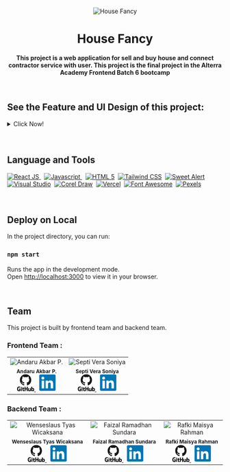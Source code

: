 <div align="center">
    <br>
        <img src="https://drive.google.com/uc?export=view&id=1D4LzZmGILLbY-PkzDE7KUrZRdzsf6ONM" alt="House Fancy" width="200px"/>

# House Fancy

<strong>This project is a web application for sell and buy house and connect contractor service with user. This project is the final project in the Alterra Academy Frontend Batch 6 bootcamp</strong>

</div>
<br>

## See the Feature and UI Design of this project:

<details><summary>Click Now!</summary>

- Home Page <br>
  The first display that user see is a list of all sale house, user can click More to see more list sale house. To see details of house, User can click on title of house. In this page user also can use advanced search house with any filter.

  <img src="https://drive.google.com/uc?export=view&id=1-xwaRO0zzldo2Sa6-p2hEXnH_c2-d4DH" alt="Home"/>

- Register and Login Page <br>
  Fill in all the required inputs to register.<br>
  Then, fill in email and password to log in.

  - Register Page

    <img src="https://drive.google.com/uc?export=view&id=1m123_YDk2JJv7H4DFgSfYVBsrfpPfIU6" alt="Register"/>

  - Login Page

    <img src="https://drive.google.com/uc?export=view&id=155nLf_XeIg5Olg4rBXPMJzLpdhPVFKvZ" alt="Login"/>

- Details House Page | User Side <br>
  Displays detailed information about the clicked house including price, house description, and location. In this page user can add Bid amount and see another Bidder and user can chat seller by Whatsapp.

  <img src="https://drive.google.com/uc?export=view&id=1fEuaWgUqxBKNV1LxJFP8PZpa6qEN_ieA" alt="Details House Page"/>

- Details House when Owned Page | User Side <br>
  This page will display the house details the same as in the Details House | User Side, it's just that the section that displays the Bidder will change to show the Owner of this house.

  <img src="https://drive.google.com/uc?export=view&id=1_n1E8lgZyFcEeIsn3Bb1uxj4BHWOlcxt" alt="Details House when Owned"/>

- User Profile Page | User Side <br>
  This page will display the user profile information and user can update information account. User also can delete account by click delete button.

  <img src="https://drive.google.com/uc?export=view&id=1ZcwM-V8u3EoK6XfUV7evwmn4uAcdxLWE" alt="User Profile"/>

- History of User's House Page <br>
  This page will display all history about user house statue on Negotiation, Canceled or Owned of House.

  <img src="https://drive.google.com/uc?export=view&id=1MJV455OkKUG6GIw43Kxs1mTmDmg2HnkH" alt="History User"/>

- List Contracor Page | User Side <br>
  This page will display list of all contractors on this website, user can click More to see more list of contractors.

  <img src="https://drive.google.com/uc?export=view&id=1ee4i_UrkDSTF8sdplzQpJL1zZft8enej" alt="List Contracor"/>

- Details Contracor Page | User Side <br>
  This page will display details information of the contractor profile and show the contractor's portfolio lists. In this page user also can chat the contractor by Whatsapp.

  <img src="https://drive.google.com/uc?export=view&id=12Tx_yVzvdmLB2b51Eym5TtlbenMp0K8j" alt="Details Contracor"/>

- Details Portfolio Page | User Side <br>
  This page will display details of portfolio include cost, description, and location of contractor's project.

  <img src="https://drive.google.com/uc?export=view&id=1FcL-LIBXGxXyfTGVRcdhUi9nN31uG6dh" alt="Details Portfolio"/>

- Add House Page | Seller Side <br>
  This page will display form for adding sale house. Seller must fiiled any details for seller's house.

  <img src="https://drive.google.com/uc?export=view&id=18yeVCob40Ix1_vHhgEAj5ihjRP2OQ18G" alt="Add House"/>

- Edit House Page | Seller Side <br>
  This page will display form for editing sale house details.

  <img src="https://drive.google.com/uc?export=view&id=1xFr5w3YKTkBRuqgqCQt_SBex-3vXxj1T" alt="Edit House"/>

- My List Sale House Page | Seller Side <br>
  This page will display all lists of seller's house sale. Seller can edit and delete house by click pencil and trash icon. Seller can add house for sale by click plus icon.

  <img src="https://drive.google.com/uc?export=view&id=1UZkh8Ec9vIPRD-uo_2Iy9XZPpXtL6Qio" alt="My List Sale House"/>

- Details House Page | Seller Side <br>
  This page will display details information of seller's house, seller can see the Bidder and seller can chat bidder by whatsapp. In this page Seller can approve bidding by deal button and reject by cancel button.

  <img src="https://drive.google.com/uc?export=view&id=1zQTBiyv_P5ebtJ9BszNud7Ua2a7qHRt9" alt="Details House"/>

- Join Contractor Page <br>
  This page will display form to join as contrator.

  <img src="https://drive.google.com/uc?export=view&id=1bBBbJIEO-A3GcedIDjW3qSC-d7InDBhv" alt="Join Contractor"/>

- Contractor Profile Page | Contractor Side <br>
  This page will display contractor profile, the contractor can update contractor profile and delete contractor account by delete button. In this page will show list all contractor's portfolio and contractor can add portfolio by click plus button. Contractor can edit and delete portfolio by click pencil and trash button.

  <img src="https://drive.google.com/uc?export=view&id=1SwJksGJYxvnJ99y58kK10kL4dNUCl1Pj" alt="Contractor Profile"/>

- Add Portfolio Page | Contractor Side <br>
  This page will display form to add information of contractor's portfolio.

  <img src="https://drive.google.com/uc?export=view&id=16I7L2j5YTkUHgBc4uhx4HxVey-fp1Ai7" alt="Add Portfolio"/>

</details>

<br>
<br>

## Language and Tools

<div>
    <a href="https://reactjs.org/">
    <img src="https://drive.google.com/uc?export=view&id=1DMqkFq0deeshUptQYcT6gWuCRgCO1ecD" title="React JS" alt="React JS" width="40"/>
    </a>&nbsp;
    <a href="https://www.javascript.com/">
    <img src="https://drive.google.com/uc?export=view&id=1sYi_QrPDZEsF_1-5eQNRa84YFkcA_Qmi" title="Javascript" alt="Javascript" width="40"/>
    </a>&nbsp;
    <a href="https://www.w3schools.com/html/">
    <img src="https://drive.google.com/uc?export=view&id=1XPJKzToBlrQmMSff1NDoSCftzk0QQEJV" title="HTML 5" alt="HTML 5" width="40"/></a>&nbsp;
    <a href="https://tailwindcss.com/">
    <img src="https://drive.google.com/uc?export=view&id=16JDQ5g9o2tpjaVNMhDQ3bq_pXlQ88Dmh" title="Tailwind CSS" alt="Tailwind CSS" width="40"/></a>&nbsp;
    <a href="https://sweetalert.js.org/">
    <img src="https://drive.google.com/uc?export=view&id=1ZomJX54kvjRHtbLvBlX3lgkB5ajwJhZQ" title="Sweet Alert" alt="Sweet Alert" height="20"/></a>&nbsp;
    <a href="https://code.visualstudio.com/">
    <img src="https://drive.google.com/uc?export=view&id=1z9m4T_AYh_1O2qSCWdNn7-TmplDBgink" title="Visual Studio" alt="Visual Studio" width="40"/></a>&nbsp;
    <a href="https://www.coreldraw.com/en/">
    <img src="https://drive.google.com/uc?export=view&id=1ncsn0Zo60LKYYmWblhe5JO8h1pb6qw2P" title="Corel Draw" alt="Corel Draw" width="40"/></a>&nbsp;
    <a href="https://vercel.com/">
    <img src="https://drive.google.com/uc?export=view&id=1i3h9awG8PtKshjU2Jsv1CBns4A32Pn8C" title="Vercel" alt="Vercel" width="40"/></a>&nbsp;
    <a href="https://fontawesome.com/">
    <img src="https://drive.google.com/uc?export=view&id=1Gw_F2roJLQG0bDQhz1s8Do6QbAVOTdDB" title="Fontawesome" alt="Font Awesome" width="40"/></a>&nbsp;
    <a href="https://www.pexels.com/">
    <img src="https://drive.google.com/uc?export=view&id=1m2kYibR6oOEXBINfz8O-22Km_n8a_8NB" title="Pexels" alt="Pexels" width="40"/></a>&nbsp;
</div>
<br>
<br>

<!-- ## Deployment

This project deployed in Vercel:
<br>
<br> -->

## Deploy on Local

In the project directory, you can run:

### `npm start`

Runs the app in the development mode.\
Open [http://localhost:3000](http://localhost:3000) to view it in your browser.

<br>

## Team

This project is built by frontend team and backend team.

### Frontend Team :

<table>
  <tbody>
    <tr>
      <td align="center">
        <img src="https://avatars.githubusercontent.com/u/101350715?v=4?s=100" width="100px;" alt="Andaru Akbar P."/>
          <br>
            <sub><b>Andaru Akbar P.</b></sub>
          <br>      
        <a href="https://github.com/andaruakbar">
          <img src="https://raw.githubusercontent.com/devicons/devicon/1119b9f84c0290e0f0b38982099a2bd027a48bf1/icons/github/github-original-wordmark.svg" alt="Github - Andaru Akbar P." width="40"/>
        </a>&nbsp;
        <a href="https://linkedin.com/in/andaru-akbar-270484214/">
          <img src="https://raw.githubusercontent.com/devicons/devicon/1119b9f84c0290e0f0b38982099a2bd027a48bf1/icons/linkedin/linkedin-original.svg" title="Linked In" alt="Linked In - Andaru Akbar P." width="40"/>
        </a>
      </td>
      <td align="center">
        <img src="https://avatars.githubusercontent.com/u/105417025?v=4?s=100" width="100px;" alt="Septi Vera Soniya"/>
          <br>
            <sub><b>Septi Vera Soniya</b></sub>
          <br>      
        <a href="https://github.com/Verasoniya">
          <img src="https://raw.githubusercontent.com/devicons/devicon/1119b9f84c0290e0f0b38982099a2bd027a48bf1/icons/github/github-original-wordmark.svg" alt="Github - Septi Vera Soniya" width="40"/>
        </a>&nbsp;
        <a href="https://linkedin.com/in/septi-vera-soniya-737731246/">
          <img src="https://raw.githubusercontent.com/devicons/devicon/1119b9f84c0290e0f0b38982099a2bd027a48bf1/icons/linkedin/linkedin-original.svg" title="Linked In" alt="Linked In - Septi Vera Soniya" width="40"/>
        </a>
      </td>
    </tr>
  </tbody>
</table>

### Backend Team :

<table>
  <tbody>
    <tr>
      <td align="center">
        <img src="https://avatars.githubusercontent.com/u/42569290?v=4?s=100" width="100px;" alt="Wenseslaus Tyas Wicaksana"/>
          <br>
            <sub><b>Wenseslaus Tyas Wicaksana</b></sub>
          <br>      
        <a href="https://github.com/zenseslaus">
          <img src="https://raw.githubusercontent.com/devicons/devicon/1119b9f84c0290e0f0b38982099a2bd027a48bf1/icons/github/github-original-wordmark.svg" alt="Github - Wenseslaus Tyas Wicaksana" width="40"/>
        </a>&nbsp;
        <a href="https://www.linkedin.com/in/wenseslaus-wicaksana-050595245/">
          <img src="https://raw.githubusercontent.com/devicons/devicon/1119b9f84c0290e0f0b38982099a2bd027a48bf1/icons/linkedin/linkedin-original.svg" title="Linked In" alt="Linked In - Wenseslaus Tyas Wicaksana" width="40"/>
        </a>
      </td>
      <td align="center">
        <img src="https://avatars.githubusercontent.com/u/75767019?v=4?s=100" width="100px;" alt="Faizal Ramadhan Sundara"/>
          <br>
            <sub><b>Faizal Ramadhan Sundara</b></sub>
          <br>      
        <a href="https://github.com/faizalsundara">
          <img src="https://raw.githubusercontent.com/devicons/devicon/1119b9f84c0290e0f0b38982099a2bd027a48bf1/icons/github/github-original-wordmark.svg" alt="Github - Faizal Ramadhan Sundara" width="40"/>
        </a>&nbsp;
        <a href="https://www.linkedin.com/in/faizalramadhansundara24/">
          <img src="https://raw.githubusercontent.com/devicons/devicon/1119b9f84c0290e0f0b38982099a2bd027a48bf1/icons/linkedin/linkedin-original.svg" title="Linked In" alt="Linked In - Faizal Ramadhan Sundara" width="40"/>
        </a>
      </td>
      <td align="center">
        <img src="https://avatars.githubusercontent.com/u/42085806?v=4?s=100" width="100px;" alt="Rafki Maisya Rahman"/>
          <br>
            <sub><b>Rafki Maisya Rahman</b></sub>
          <br>      
        <a href="https://github.com/Rafkimaisya">
          <img src="https://raw.githubusercontent.com/devicons/devicon/1119b9f84c0290e0f0b38982099a2bd027a48bf1/icons/github/github-original-wordmark.svg" alt="Github - Rafki Maisya Rahman" width="40"/>
        </a>&nbsp;
        <a href="https://www.linkedin.com/in/rafkimaisya/">
          <img src="https://raw.githubusercontent.com/devicons/devicon/1119b9f84c0290e0f0b38982099a2bd027a48bf1/icons/linkedin/linkedin-original.svg" title="Linked In" alt="Linked In - Rafki Maisya Rahman" width="40"/>
        </a>
      </td>
    </tr>
  </tbody>
</table>
